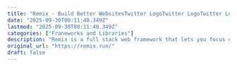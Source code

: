 ```yaml
---
title: "Remix - Build Better WebsitesTwitter LogoTwitter LogoTwitter LogoTwitter LogoTwitter LogoTwitter Log"
date: "2025-09-30T00:11:40.349Z"
lastmod: "2025-09-30T00:11:40.349Z"
categories: ["Franeworks and Libraries"]
description: "Remix is a full stack web framework that lets you focus on the user interface and work back through web standards to deliver a fast, slick, and resilient user experience. People are gonna love using your stuff."
original_url: "https://remix.run/"
draft: false
---
```

